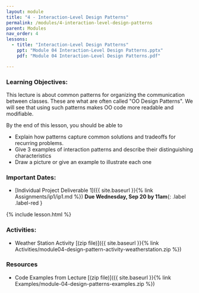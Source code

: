 ```yaml
---
layout: module
title: "4 - Interaction-Level Design Patterns"
permalink: /modules/4-interaction-level-design-patterns
parent: Modules
nav_order: 4
lessons: 
  - title: "Interaction-Level Design Patterns"
    ppt: "Module 04 Interaction-Level Design Patterns.pptx"
    pdf: "Module 04 Interaction-Level Design Patterns.pdf"

---
```

### Learning Objectives:
This lecture is about common patterns for organizing the communication between classes.  These are what are often called "OO Design Patterns".  We will see that using such patterns makes OO code more readable and modifiable.

By the end of this lesson, you should be able to
* Explain how patterns capture common solutions and tradeoffs for recurring problems.
* Give 3 examples of interaction patterns and describe their distinguishing characteristics
* Draw a picture or give an example to illustrate each one


### Important Dates:
* [Individual Project Deliverable 1]({{ site.baseurl }}{% link Assignments/ip1/ip1.md %}) **Due Wednesday, Sep 20 by 11am**{: .label .label-red }

{% include lesson.html %}

### Activities:
* Weather Station Activity [(zip file)]({{ site.baseurl }}{% link Activities/module04-design-pattern-activity-weatherstation.zip %}) 

### Resources

* Code Examples from Lecture [(zip file)]({{ site.baseurl }}{% link Examples/module-04-design-patterns-examples.zip %}) 
